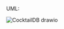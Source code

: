 UML:

![CocktailDB drawio](https://github.com/FedeGioz/CocktailDB/assets/63424787/036b0bf5-3172-4e4e-bb51-485f7d186ba1)

